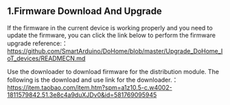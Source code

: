 ## 1.Firmware Download And Upgrade
If the firmware in the current device is working properly and you need to update the firmware, you can click the link below to perform the firmware upgrade reference:：
https://github.com/SmartArduino/DoHome/blob/master/Upgrade_DoHome_IoT_devices/READMECN.md

Use the downloader to download firmware for the distribution module. The following is the download and use link for the downloader.：
https://item.taobao.com/item.htm?spm=a1z10.5-c.w4002-1811579842.51.3e8c4a9duXJDv0&id=581769095945

